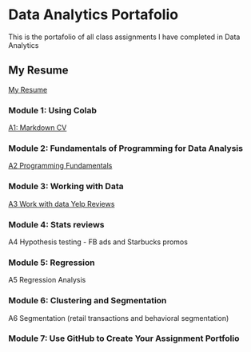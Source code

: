 # Data Analytics Portafolio
This is the portafolio of all class assignments I have completed in Data Analytics 
## My Resume
[My Resume](https://colab.research.google.com/drive/1TeMOMI9g5hPjt3Jnwn_MzHnfojFd07QZ?authuser=1)
### Module 1: Using Colab
[A1: Markdown CV](https://colab.research.google.com/drive/1TeMOMI9g5hPjt3Jnwn_MzHnfojFd07QZ?authuser=1)
### Module 2: Fundamentals of Programming for Data Analysis
[A2 Programming Fundamentals](https://colab.research.google.com/drive/1mDe1nqNiaTXMXJ8TkTs1bzY2pNyxqkNd?authuser=1)
### Module 3: Working with Data
[A3 Work with data Yelp Reviews](https://colab.research.google.com/drive/1biQStiUQOvrjts9xf28DPc-W11vcJr88?authuser=1)
### Module 4: Stats reviews
A4 Hypothesis testing - FB ads and Starbucks promos
### Module 5: Regression
A5 Regression Analysis
### Module 6: Clustering and Segmentation
A6 Segmentation (retail transactions and behavioral segmentation)
### Module 7: Use GitHub to Create Your Assignment Portfolio

